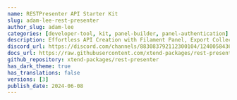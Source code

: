 ```yaml
---
name: RESTPresenter API Starter Kit
slug: adam-lee-rest-presenter
author_slug: adam-lee
categories: [developer-tool, kit, panel-builder, panel-authentication]
description: Effortless API Creation with Filament Panel, Export Collections, Test Generation and more.
discord_url: https://discord.com/channels/883083792112300104/1240058436624973864
docs_url: https://raw.githubusercontent.com/xtend-packages/rest-presenter/main/README.md
github_repository: xtend-packages/rest-presenter
has_dark_theme: true
has_translations: false
versions: [3]
publish_date: 2024-06-08
---
```

